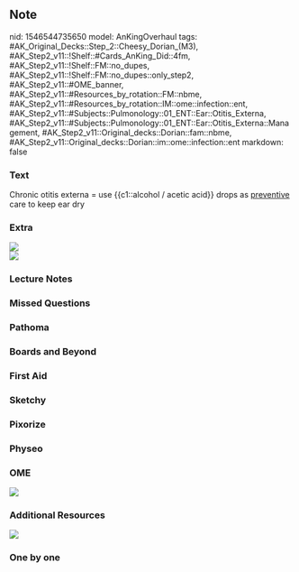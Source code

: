 ## Note
nid: 1546544735650
model: AnKingOverhaul
tags: #AK_Original_Decks::Step_2::Cheesy_Dorian_(M3), #AK_Step2_v11::!Shelf::#Cards_AnKing_Did::4fm, #AK_Step2_v11::!Shelf::FM::no_dupes, #AK_Step2_v11::!Shelf::FM::no_dupes::only_step2, #AK_Step2_v11::#OME_banner, #AK_Step2_v11::#Resources_by_rotation::FM::nbme, #AK_Step2_v11::#Resources_by_rotation::IM::ome::infection::ent, #AK_Step2_v11::#Subjects::Pulmonology::01_ENT::Ear::Otitis_Externa, #AK_Step2_v11::#Subjects::Pulmonology::01_ENT::Ear::Otitis_Externa::Management, #AK_Step2_v11::Original_decks::Dorian::fam::nbme, #AK_Step2_v11::Original_decks::Dorian::im::ome::infection::ent
markdown: false

### Text
Chronic otitis externa = use {{c1::alcohol / acetic acid}} drops as
<u>preventive</u> care to keep ear dry

### Extra
<img src="paste-430961313447937.jpg">
<div><img src="paste-430991378219009.jpg"></div>

### Lecture Notes


### Missed Questions


### Pathoma


### Boards and Beyond


### First Aid


### Sketchy


### Pixorize


### Physeo


### OME
<div class="ome-widget">
  <a href="https://onlinemeded.org?ref=anki"><img src=
  "_OME_AnkiFlashcards_General_4.png"></a>
</div>

### Additional Resources
<img src="paste-433022897750017.jpg">

### One by one

